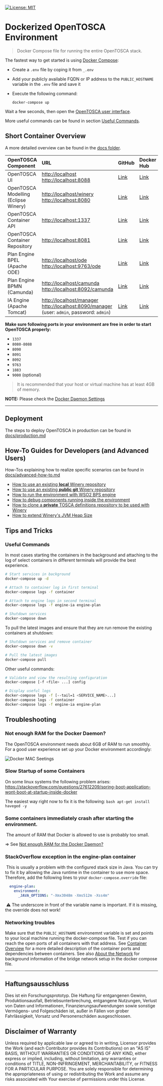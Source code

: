 
[![License: MIT](https://img.shields.io/badge/License-MIT-yellow.svg)](https://opensource.org/licenses/MIT)

# Dockerized OpenTOSCA Environment

> Docker Compose file for running the entire OpenTOSCA stack.

The fastest way to get started is using [Docker Compose](https://docs.docker.com/compose/):

* Create a `.env` file by coping it from `_.env`
* Add your publicly available FQDN or IP address to the `PUBLIC_HOSTNAME` variable in the `.env` file and save it
* Execute the following command:

  ```shell
  docker-compose up
  ```

Wait a few seconds, then open the [OpenTOSCA user interface](http://localhost).

More useful commands can be found in section [Useful Commands](#useful-commands).


## Short Container Overview

A more detailed overview can be found in the [docs folder](./docs/container-overview.md).

| OpenTOSCA Component | URL | GitHub | Docker Hub |
|:------------------- |:--- |:------ |:---------- |
| OpenTOSCA UI | <http://localhost><br><http://localhost:8088> | [Link](https://github.com/OpenTOSCA/ui) | [Link](https://hub.docker.com/r/opentosca/ui) |
| OpenTOSCA Modelling (Eclipse Winery) | <http://localhost/winery><br><http://localhost:8080> | [Link](https://github.com/OpenTOSCA/winery) | [Link](https://hub.docker.com/r/opentosca/winery) |
| OpenTOSCA Container API | <http://localhost:1337> | [Link](https://github.com/OpenTOSCA/container) | [Link](https://hub.docker.com/r/opentosca/container) |
| OpenTOSCA Container Repository | <http://localhost:8081> | [Link](https://github.com/OpenTOSCA/winery) | [Link](https://hub.docker.com/r/opentosca/winery) |
| Plan Engine BPEL (Apache ODE) | <http://localhost/ode><br><http://localhost:9763/ode> | [Link](https://github.com/OpenTOSCA/ode) | [Link](https://hub.docker.com/r/opentosca/ode) |
| Plan Engine BPMN (Camunda) | <http://localhost/camunda><br><http://localhost:8092/camunda> | [Link](https://github.com/OpenTOSCA/camunda-bpmn) | [Link](https://hub.docker.com/r/opentosca/camunda-bpmn) |
| IA Engine (Apache Tomcat) | <http://localhost/manager><br><http://localhost:8090/manager><br>(user: `admin`, password: `admin`) | [Link](https://github.com/OpenTOSCA/engine-ia) | [Link](https://hub.docker.com/r/opentosca/engine-ia) |

**Make sure following ports in your environment are free in order to start OpenTOSCA properly:**

* `1337`
* `8080-8088`
* `8090`
* `8091`
* `8092`
* `9763`
* `1883`
* `9000` (optional)

> It is recommended that your host or virtual machine has at least 4GB of memory.

**NOTE:** Please check the [Docker Daemon Settings](#docker-daemon-settings)

---


## Deployment

The steps to deploy OpenTOSCA in production can be found in [docs/production.md](./docs/production.md)


## How-To Guides for Developers (and Advanced Users)

How-Tos explaining how to realize specific scenarios can be found in [docs/advanced-how-to.md](./docs/advanced-how-to.md)

* [How to use an existing **local** Winery repository](./docs/advanced-how-to.md#how-to-use-an-existing-local-winery-repository)
* [How to use an existing **public git** Winery repository](./docs/advanced-how-to.md#how-to-use-an-existing-public-git-winery-repository)
* [How to run the environment with WSO2 BPS engine](./docs/advanced-how-to.md#how-to-run-the-environment-with-wso2-bps-engine)
* [How to debug components running inside the environment](./docs/advanced-how-to.md#how-to-debug-components-running-inside-the-environment)
* [How to clone a **private** TOSCA definitions repository to be used with Winery](./docs/advanced-how-to.md#how-to-clone-a-private-tosca-definitions-repository-to-be-used-with-winery)
* [How to extend Winery's JVM Heap Size](./docs/advanced-how-to.md#how-to-extend-winery's-jvm-heap-size)


## Tips and Tricks

### Useful Commands

In most cases starting the containers in the background and attaching to the log of select containers in different terminals will provide the best experience.

```bash
# Start services in background
docker-compose up -d

# Attach to container log in first terminal
docker-compose logs -f container

# Attach to engine logs in second terminal
docker-compose logs -f engine-ia engine-plan

# Shutdown services
docker-compose down
```

To pull the latest images and ensure that they are run remove the existing containers at shutdown:

```bash
# Shutdown services and remove container
docker-compose down -v

# Pull the latest images
docker-compose pull
```

Other useful commands:

```bash
# Validate and view the resulting configuration
docker-compose [-f <file> ...] config

# Display useful logs
docker-compose logs -f [--tail=1 <SERVICE_NAME>...]
docker-compose logs -f container
docker-compose logs -f engine-ia engine-plan
```


## Troubleshooting

### Not enough RAM for the Docker Daemon?

The OpenTOSCA environment needs about 6GB of RAM to run smoothly.
For a good user experience set up your Docker environment accordingly:

![Docker MAC Seetings](docs/docker_daemon.png)

### Slow Startup of some Containers

On some linux systems the following problem arises: https://stackoverflow.com/questions/27612209/spring-boot-application-wont-boot-at-startup-inside-docker

The easiest way right now to fix it is the following: ```bash apt-get install haveged -y```

### Some containers immediately crash after starting the environment.
​
The amount of RAM that Docker is allowed to use is probably too small.

=> See [Not enough RAM for the Docker Daemon?](#not-enough-ram-for-the-docker-daemon)
​
### StackOverflow exception in the engine-plan container
​
This is usually a problem with the configured stack size in Java.
You can try to fix it by allowing the Java runtime in the container to use more space.
Therefore, add the following lines to your `docker-compose.override` file:
​
```yaml
  engine-plan:
    environment:
      _JAVA_OPTIONS: "-Xmx3048m -Xms512m -Xss4m"
```
​
:warning: The underscore in front of the variable name is important. If it is missing, the override does not work!

### Networking troubles

Make sure that the `PUBLIC_HOSTNAME` environemnt variable is set and points to your local machine running the docker-compose file.
Test if you can reach the open ports of all containers with that address.
See [Container Overview](./docs/container-overview.md) for a more detailed description of the container ports and dependencies between containers.
See also [About the Network](./docs/container-overview.md#about-the-network) for background information of the bridge network setup in the docker compose file.



---



## Haftungsausschluss

Dies ist ein Forschungsprototyp.
Die Haftung für entgangenen Gewinn, Produktionsausfall, Betriebsunterbrechung, entgangene Nutzungen, Verlust von Daten und Informationen, Finanzierungsaufwendungen sowie sonstige Vermögens- und Folgeschäden ist, außer in Fällen von grober Fahrlässigkeit, Vorsatz und Personenschäden ausgeschlossen.

## Disclaimer of Warranty

Unless required by applicable law or agreed to in writing, Licensor provides the Work (and each Contributor provides its Contributions) on an "AS IS" BASIS, WITHOUT WARRANTIES OR CONDITIONS OF ANY KIND, either express or implied, including, without limitation, any warranties or conditions of TITLE, NON-INFRINGEMENT, MERCHANTABILITY, or FITNESS FOR A PARTICULAR PURPOSE.
You are solely responsible for determining the appropriateness of using or redistributing the Work and assume any risks associated with Your exercise of permissions under this License.
